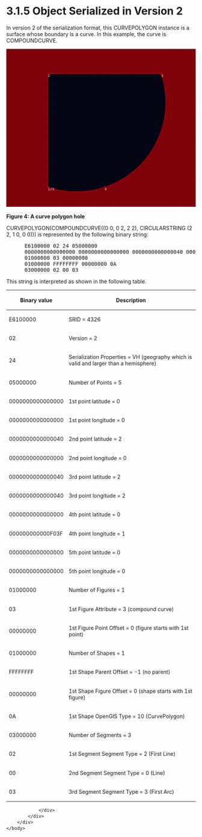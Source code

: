 <html dir="LTR" xmlns:mshelp="http://msdn.microsoft.com/mshelp" xmlns:ddue="http://ddue.schemas.microsoft.com/authoring/2003/5" xmlns:xlink="http://www.w3.org/1999/xlink" xmlns:tool="http://www.microsoft.com/tooltip">
    <head>
        <meta http-equiv="Content-Type" content="text/html; CHARSET=utf-8"></meta>
        <meta name="save" content="history"></meta>
        <title>3.1.5 Object Serialized in Version 2</title>
        <xml>
            <mshelp:toctitle title="3.1.5 Object Serialized in Version 2"></mshelp:toctitle>
            <mshelp:rltitle title="[MS-SSCLRT]: Object Serialized in Version 2"></mshelp:rltitle>
            <mshelp:keyword index="A" term="39434040-43ab-45e8-b822-73d3e995a8ab"></mshelp:keyword>
            <mshelp:attr name="DCSext.ContentType" value="open specification"></mshelp:attr>
            <mshelp:attr name="AssetID" value="39434040-43ab-45e8-b822-73d3e995a8ab"></mshelp:attr>
            <mshelp:attr name="TopicType" value="kbRef"></mshelp:attr>
            <mshelp:attr name="DCSext.Title" value="[MS-SSCLRT]: Object Serialized in Version 2" />
        </xml>
    </head>
    <body>
        <div id="header">
            <h1 class="heading">3.1.5 Object Serialized in Version 2</h1>
        </div>
        <div id="mainSection">
            <div id="mainBody">
                <div id="allHistory" class="saveHistory"></div>
                <div id="sectionSection0" class="section" name="collapseableSection">
                    

<p>In version 2 of the serialization format, this CURVEPOLYGON
instance is a surface whose boundary is a curve. In this example, the curve is
COMPOUNDCURVE.</p>

<p><img id="MS-SSCLRT_pict6e257d3e-8c48-51f5-07b3-289bcb9a13b6.png" src="MS-SSCLRT_files/image004.png" alt="A curve polygon hole" title="A curve polygon hole"></p>

<p><b>Figure 4: A curve polygon hole</b></p>

<p>CURVEPOLYGON(COMPOUNDCURVE((0 0, 0 2, 2 2), CIRCULARSTRING
(2 2, 1 0, 0 0))) is represented by the following binary string:</p>

<dl>
<dd>
<div><pre> E6100000 02 24 05000000
 0000000000000000 0000000000000000 0000000000000040 0000000000000000 0000000000000040 0000000000000040 0000000000000000 000000000000F03F 0000000000000000 0000000000000000 
 01000000 03 00000000
 01000000 FFFFFFFF 00000000 0A
 03000000 02 00 03
</pre></div>
</dd></dl>

<p>This string is interpreted as shown in the following table.</p>

<table>
 <thead>
  <tr>
   <th>
   <p>Binary value</p>
   </th>
   <th>
   <p>Description</p>
   </th>
  </tr>
 </thead>
 <tr>
  <td>
  <p>E6100000</p>
  </td>
  <td>
  <p>SRID = 4326</p>
  </td>
 </tr>
 <tr>
  <td>
  <p>02</p>
  </td>
  <td>
  <p>Version = 2</p>
  </td>
 </tr>
 <tr>
  <td>
  <p>24</p>
  </td>
  <td>
  <p>Serialization Properties = VH (geography which is
  valid and larger than a hemisphere)</p>
  </td>
 </tr>
 <tr>
  <td>
  <p>05000000</p>
  </td>
  <td>
  <p>Number of Points = 5</p>
  </td>
 </tr>
 <tr>
  <td>
  <p>0000000000000000</p>
  </td>
  <td>
  <p>1st point latitude = 0</p>
  </td>
 </tr>
 <tr>
  <td>
  <p>0000000000000000</p>
  </td>
  <td>
  <p>1st point longitude = 0</p>
  </td>
 </tr>
 <tr>
  <td>
  <p>0000000000000040</p>
  </td>
  <td>
  <p>2nd point latitude = 2</p>
  </td>
 </tr>
 <tr>
  <td>
  <p>0000000000000000</p>
  </td>
  <td>
  <p>2nd point longitude = 0</p>
  </td>
 </tr>
 <tr>
  <td>
  <p>0000000000000040</p>
  </td>
  <td>
  <p>3rd point latitude = 2</p>
  </td>
 </tr>
 <tr>
  <td>
  <p>0000000000000040</p>
  </td>
  <td>
  <p>3rd point longitude = 2</p>
  </td>
 </tr>
 <tr>
  <td>
  <p>0000000000000000</p>
  </td>
  <td>
  <p>4th point latitude = 0</p>
  </td>
 </tr>
 <tr>
  <td>
  <p>000000000000F03F</p>
  </td>
  <td>
  <p>4th point longitude = 1</p>
  </td>
 </tr>
 <tr>
  <td>
  <p>0000000000000000</p>
  </td>
  <td>
  <p>5th point latitude = 0</p>
  </td>
 </tr>
 <tr>
  <td>
  <p>0000000000000000</p>
  </td>
  <td>
  <p>5th point longitude = 0</p>
  </td>
 </tr>
 <tr>
  <td>
  <p>01000000</p>
  </td>
  <td>
  <p>Number of Figures = 1</p>
  </td>
 </tr>
 <tr>
  <td>
  <p>03</p>
  </td>
  <td>
  <p>1st Figure Attribute = 3 (compound curve)</p>
  </td>
 </tr>
 <tr>
  <td>
  <p>00000000</p>
  </td>
  <td>
  <p>1st Figure Point Offset = 0 (figure starts with 1st
  point)</p>
  </td>
 </tr>
 <tr>
  <td>
  <p>01000000</p>
  </td>
  <td>
  <p>Number of Shapes = 1</p>
  </td>
 </tr>
 <tr>
  <td>
  <p>FFFFFFFF</p>
  </td>
  <td>
  <p>1st Shape Parent Offset = -1 (no parent)</p>
  </td>
 </tr>
 <tr>
  <td>
  <p>00000000</p>
  </td>
  <td>
  <p>1st Shape Figure Offset = 0 (shape starts with 1st
  figure)</p>
  </td>
 </tr>
 <tr>
  <td>
  <p>0A</p>
  </td>
  <td>
  <p>1st Shape OpenGIS Type = 10 (CurvePolygon)</p>
  </td>
 </tr>
 <tr>
  <td>
  <p>03000000</p>
  </td>
  <td>
  <p>Number of Segments = 3</p>
  </td>
 </tr>
 <tr>
  <td>
  <p>02</p>
  </td>
  <td>
  <p>1st Segment Segment Type = 2 (First Line)</p>
  </td>
 </tr>
 <tr>
  <td>
  <p>00</p>
  </td>
  <td>
  <p>2nd Segment Segment Type = 0 (Line)</p>
  </td>
 </tr>
 <tr>
  <td>
  <p>03</p>
  </td>
  <td>
  <p>3rd Segment Segment Type = 3 (First Arc)</p>
  </td>
 </tr>
</table>

<p> </p>


                </div>
            </div>
        </div>
    </body>
</html>
